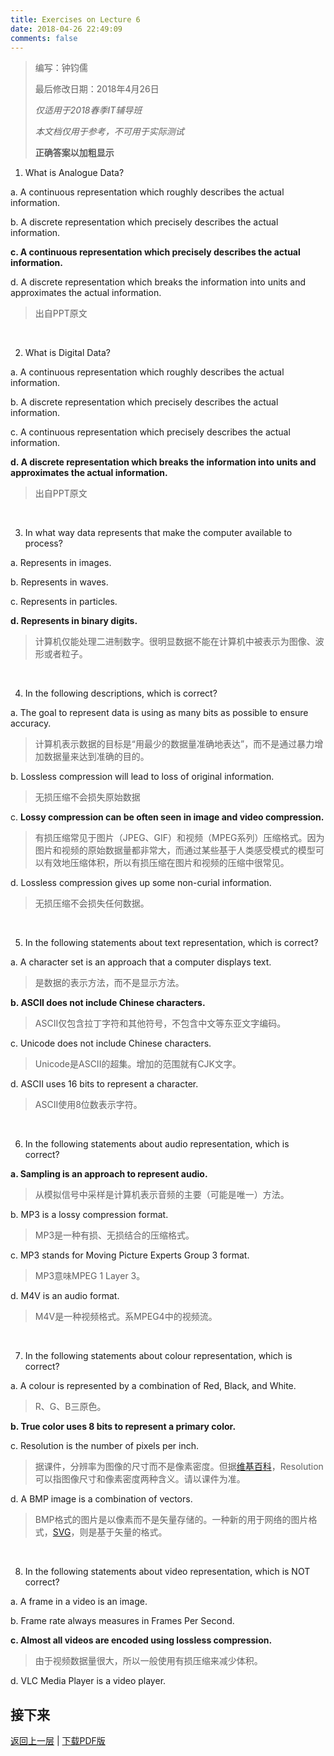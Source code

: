 ```yaml
---
title: Exercises on Lecture 6
date: 2018-04-26 22:49:09
comments: false
---
```

> 编写：钟钧儒
>
> 最后修改日期：2018年4月26日
>
> *仅适用于2018春季IT辅导班*
>
> *本文档仅用于参考，不可用于实际测试*
>
> **正确答案以加粗显示**

1. What is Analogue Data?

  a. A continuous representation which roughly describes the actual information.

  b. A discrete representation which precisely describes the actual information.

  **c. A continuous representation which precisely describes the actual information.**

  d. A discrete representation which breaks the information into units and approximates the actual information.

  > 出自PPT原文

  ​

2. What is Digital Data?

  a. A continuous representation which roughly describes the actual information.

  b. A discrete representation which precisely describes the actual information.

  c. A continuous representation which precisely describes the actual information.

  **d. A discrete representation which breaks the information into units and approximates the actual information.**

  > 出自PPT原文

  ​

3. In what way data represents that make the computer available to process?

  a. Represents in images.

  b. Represents in waves.

  c. Represents in particles.

  **d. Represents in binary digits.**

  > 计算机仅能处理二进制数字。很明显数据不能在计算机中被表示为图像、波形或者粒子。

  ​

4. In the following descriptions, which is correct?

  a. The goal to represent data is using as many bits as possible to ensure accuracy.

  > 计算机表示数据的目标是“用最少的数据量准确地表达”，而不是通过暴力增加数据量来达到准确的目的。

  b. Lossless compression will lead to loss of original information.

  > 无损压缩不会损失原始数据

  c. **Lossy compression can be often seen in image and video compression.**

  > 有损压缩常见于图片（JPEG、GIF）和视频（MPEG系列）压缩格式。因为图片和视频的原始数据量都非常大，而通过某些基于人类感受模式的模型可以有效地压缩体积，所以有损压缩在图片和视频的压缩中很常见。

  d. Lossless compression gives up some non-curial information.

  > 无损压缩不会损失任何数据。

  ​

5. In the following statements about text representation, which is correct?

  a. A character set is an approach that a computer displays text.

  > 是数据的表示方法，而不是显示方法。

  **b. ASCII does not include Chinese characters.**

  > ASCII仅包含拉丁字符和其他符号，不包含中文等东亚文字编码。

  c. Unicode does not include Chinese characters.

  > Unicode是ASCII的超集。增加的范围就有CJK文字。

  d. ASCII uses 16 bits to represent a character.

  > ASCII使用8位数表示字符。

  ​

6. In the following statements about audio representation, which is correct?

  **a. Sampling is an approach to represent audio.**

  > 从模拟信号中采样是计算机表示音频的主要（可能是唯一）方法。

  b. MP3 is a lossy compression format.

  > MP3是一种有损、无损结合的压缩格式。

  c. MP3 stands for Moving Picture Experts Group 3 format.

  > MP3意味MPEG 1 Layer 3。

  d. M4V is an audio format.

  > M4V是一种视频格式。系MPEG4中的视频流。

  ​

7. In the following statements about colour representation, which is correct?

  a. A colour is represented by a combination of Red, Black, and White.

  > R、G、B三原色。

  **b. True color uses 8 bits to represent a primary color.**

  c. Resolution is the number of pixels per inch.

  > 据课件，分辨率为图像的尺寸而不是像素密度。但据[维基百科](https://en.wikipedia.org/wiki/Image_resolution)，Resolution可以指图像尺寸和像素密度两种含义。请以课件为准。

  d. A BMP image is a combination of vectors.

  > BMP格式的图片是以像素而不是矢量存储的。一种新的用于网络的图片格式，[SVG](https://en.wikipedia.org/wiki/Scalable_Vector_Graphics)，则是基于矢量的格式。

  ​

8. In the following statements about video representation, which is NOT correct?

  a. A frame in a video is an image.

  b. Frame rate always measures in Frames Per Second.

  **c. Almost all videos are encoded using lossless compression.**

  > 由于视频数据量很大，所以一般使用有损压缩来减少体积。

  d. VLC Media Player is a video player.

## 接下来

[返回上一层](../../) | [下载PDF版](Exercises-on-Lecture-6.pdf)